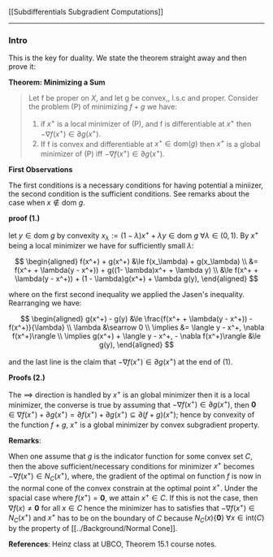 [[Subdifferentials Subgradient Computations]]


---
### **Intro**

This is the key for duality. We state the theorem straight away and then prove it: 

**Theorem: Minimizing a Sum**
> Let f be proper on $X$, and let g be convex,, l.s.c and proper. Consider the problem (P) of minimizing $f + g$ we have: 
> 1. if $x^+$ is a local minimizer of (P), and f is differentiable at $x^+$ then $- \nabla f(x^+) \in \partial g(x^+)$. 
> 2. If f is convex and differentiable at $x^+\in \text{dom}(g)$ then $x^+$ is a global minimizer of (P) iff $- \nabla f(x^+) \in \partial g(x^+)$. 

**First Observations**

The first conditions is a necessary conditions for having potential a miniizer, the second condition is the sufficient conditions. See remarks about the case when $x\not\in \text{dom } g$. 

**proof (1.)**

let $y\in \text{dom }g$ by convexity $x_{\lambda}:= (1 - \lambda)x^+ + \lambda y\in \text{dom }g \;\forall \lambda \in (0, 1)$. By $x^+$ being a local minimizer we have for sufficiently small $\lambda$: 

$$
\begin{aligned}
    f(x^+) + g(x^+) &\le f(x_\lambda) + g(x_\lambda)
    \\
    &= f(x^+ + \lambda(y - x^+)) + g((1- \lambda)x^+ + \lambda y)
    \\
    &\le f(x^+ + \lambda(y - x^+)) + (1 - \lambda)g(x^+) + \lambda g(y), 
\end{aligned}
$$

where on the first second inequality we applied the Jasen's inequality. Rearranging we have: 

$$
\begin{aligned}
    g(x^+) - g(y) &\le 
    \frac{f(x^+ + \lambda(y - x^+)) - f(x^+)}{\lambda}
    \\
    \lambda &\searrow 0
    \\
    \implies &= \langle y - x^+, \nabla f(x^+)\rangle
    \\
    \implies 
    g(x^+) + \langle y - x^+, - \nabla f(x^+)\rangle &\le g(y), 
\end{aligned}
$$

and the last line is the claim that $-\nabla f(x^+) \in \partial g(x^+)$ at the end of (1).

**Proofs (2.)**

The $\implies$ direction is handled by $x^+$ is an global minimizer then it is a local minimizer, the converse is true by assuming that $-\nabla f(x^+)\in \partial g(x^+)$, then $\mathbf 0\in \nabla f(x^+) + \partial g(x^+) = \partial f(x^+) + \partial g(x^+) \subseteq \partial (f + g)(x^+)$; hence by convexity of the function $f + g$, $x^+$ is a global minimizer by convex subgradient property. 


**Remarks**: 

When one assume that $g$ is the indicator function for some convex set $C$, then the above sufficient/necessary conditions for minimizer $x^+$ becomes $-\nabla f(x^+) \in N_C(x^+)$, where, the gradient of the optimal on function $f$ is now in the normal cone of the convex constrain at the optimal point $x^+$. Under the spacial case where $f(x^+) = \mathbf 0$, we attain $x^+\in C$. If this is not the case, then $\nabla f(x)\neq \mathbf 0$ for all $x\in C$ hence the minimizer has to satisfies that $-\nabla f(x^+) \in N_C(x^+)$ and $x^+$ has to be on the boundary of $C$ because $N_C(x)  \{\mathbf 0\}\;\forall x \in \text{int}(C)$ by the property of [[../Background/Normal Cone]]. 


**References**: Heinz class at UBCO, Theorem 15.1 course notes. 
